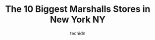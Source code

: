 ---
layout: ampstory
image: https://i0.wp.com/www.depkes.org/wp-content/uploads/2023/06/marshalls-0-in-new-york-ny-1685964955.jpeg?resize=640,853
author: techidn
featured: false
description: Discover the impressive array of Marshalls options in New York NY, where you can find 10 of the largest Marshalls establishments in the area. From renowned classics to hidden gems, New York 
title: The 10 Biggest Marshalls Stores in New York NY
cover:
   title: The 10 Biggest Marshalls Stores in New York NY
   subtitle: Rickpate
   background: https://www.depkes.org/wp-content/uploads/2023/06/marshalls-0-in-new-york-ny-1685964955.jpeg

pages: 
 - layout: thirds
   top: <h1>#1 Marshalls</h1>
   bottom: "<p>The best time of year to shop Marshalls is between the middle of October to the middle of January. This is when they load the place with holiday items to decorate your pl</p>"
   background: https://www.depkes.org/wp-content/uploads/2023/06/marshalls-1-in-new-york-ny-1685964956.jpeg
   backgroundblur: true
 - layout: thirds
   top: <h1>#2 Marshalls</h1>
   bottom: "<p>1623 Ave Y, Brooklyn, NY 11235, United States</p>"
   background: https://www.depkes.org/wp-content/uploads/2023/06/marshalls-2-in-new-york-ny-1685964956.jpeg
   cta:
      link: https://www.depkes.org/blog/the-10-biggest-marshalls-stores-in-new-york-ny/
      text: The 10 Biggest Marshalls Stores in New York NY
 - layout: thirds
   top: <h1>#3 Marshalls</h1>
   bottom: "<p>125 W 125th St, Manhattan, NY 10027, United States</p>"
   background: https://www.depkes.org/wp-content/uploads/2023/06/marshalls-3-in-new-york-ny-1685964957.jpeg
   cta:
      link: https://www.depkes.org/blog/the-10-biggest-marshalls-stores-in-new-york-ny/
      text: The 10 Biggest Marshalls Stores in New York NY
 - layout: thirds
   top: <h1>#4 Marshalls</h1>
   bottom: "<p>1832 86th St, Brooklyn, NY 11214, United States</p>"
   background: https://images.unsplash.com/photo-1614648718611-0635f29016cb?ixlib=rb-4.0.3&ixid=MnwxMjA3fDB8MHxwaG90by1wYWdlfHx8fGVufDB8fHx8&auto=format&fit=crop&w=640&h=853&q=80
   cta:
      link: https://www.depkes.org/blog/the-10-biggest-marshalls-stores-in-new-york-ny/
      text: The 10 Biggest Marshalls Stores in New York NY
 - layout: thirds
   top: <h1>#5 Marshalls</h1>
   bottom: "<p>168-23 Jamaica Ave, Queens, NY 11432, United States</p>"
   background: https://images.unsplash.com/photo-1533998839656-76f5e4b2bccb?ixlib=rb-4.0.3&ixid=MnwxMjA3fDB8MHxwaG90by1wYWdlfHx8fGVufDB8fHx8&auto=format&fit=crop&w=640&h=853&q=80
   cta:
      link: https://www.depkes.org/blog/the-10-biggest-marshalls-stores-in-new-york-ny/
      text: The 10 Biggest Marshalls Stores in New York NY
 - layout: thirds
   top: <h1>#6 Marshalls</h1>
   bottom: "<p>625 Atlantic Ave, Brooklyn, NY 11201, United States</p>"
   background: https://images.unsplash.com/photo-1567360425618-1594206637d2?ixlib=rb-4.0.3&ixid=MnwxMjA3fDB8MHxwaG90by1wYWdlfHx8fGVufDB8fHx8&auto=format&fit=crop&w=640&h=853&q=80
   cta:
      link: https://www.depkes.org/blog/the-10-biggest-marshalls-stores-in-new-york-ny/
      text: The 10 Biggest Marshalls Stores in New York NY
 - layout: thirds
   top: <h1>#7 Marshalls</h1>
   bottom: "<p>4211 Broadway Ste W2.2, New York, NY 10033, United States</p>"
   background: https://images.unsplash.com/photo-1615749413727-825b59a857b5?ixlib=rb-4.0.3&ixid=MnwxMjA3fDB8MHxwaG90by1wYWdlfHx8fGVufDB8fHx8&auto=format&fit=crop&w=640&h=853&q=80
   cta:
      link: https://www.depkes.org/blog/the-10-biggest-marshalls-stores-in-new-york-ny/
      text: The 10 Biggest Marshalls Stores in New York NY
 - layout: thirds
   middle: Continue reading...
   background: https://images.unsplash.com/photo-1488554378835-f7acf46e6c98?ixlib=rb-4.0.3&ixid=MnwxMjA3fDB8MHxwaG90by1wYWdlfHx8fGVufDB8fHx8&auto=format&fit=crop&w=640&h=853&q=80
   cta:
      link: https://www.depkes.org/blog/the-10-biggest-marshalls-stores-in-new-york-ny/
      text: The 10 Biggest Marshalls Stores in New York NY
      
---